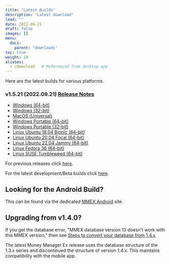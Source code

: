 ```yaml
---
title: "Latest Builds"
description: "Latest download"
lead: ""
date: 2022-09-21
draft: false
images: []
menu:
  docs:
    parent: "downloads"
toc: true
weight: 10
aliases:
  - /download   # Referenced from desktop app
---
```


Here are the latest builds for various platforms.

### v1.5.21 (2022.09.21) [Release Notes](https://github.com/moneymanagerex/moneymanagerex/releases/tag/v1.5.21)

- [Windows (64-bit)](https://github.com/moneymanagerex/moneymanagerex/releases/download/v1.5.21/mmex-1.5.21-win64.exe)
- [Windows (32-bit)](https://github.com/moneymanagerex/moneymanagerex/releases/download/v1.5.21/mmex-1.5.21-win32.exe)
- [MacOS (Universal)](https://github.com/moneymanagerex/moneymanagerex/releases/download/v1.5.21/mmex-1.5.21-Darwin.dmg)
- [Windows Portable (64-bit)](https://github.com/moneymanagerex/moneymanagerex/releases/download/v1.5.21/mmex-1.5.21-win64-portable.zip)
- [Windows Portable (32-bit)](https://github.com/moneymanagerex/moneymanagerex/releases/download/v1.5.21/mmex-1.5.21-win32-portable.zip)
- [Linux Ubuntu 18.04 Bionic (64-bit)](https://github.com/moneymanagerex/moneymanagerex/releases/download/v1.5.21/mmex_1.5.21-Ubuntu.18.04.bionic_amd64.deb)
- [Linux Ubuntu 20.04 Focal (64-bit)](https://github.com/moneymanagerex/moneymanagerex/releases/download/v1.5.21/mmex_1.5.21-Ubuntu.20.04.focal_amd64.deb)
- [Linux Ubuntu 22.04 Jammy (64-bit)](https://github.com/moneymanagerex/moneymanagerex/releases/download/v1.5.21/mmex_1.5.21-Ubuntu.22.04.jammy_amd64.deb)
- [Linux Fedora 36 (64-bit)](https://github.com/moneymanagerex/moneymanagerex/releases/download/v1.5.21/mmex-1.5.21-Fedora.36.ThirtySix.fc36.x86_64.rpm)
- [Linux SUSE Tumbleweed (64-bit)](https://github.com/moneymanagerex/moneymanagerex/releases/download/v1.5.21/mmex-1.5.21-openSUSE.Tumbleweed.x86_64.rpm)

For previous releases click [here](../older).

For the latest development/Beta builds click [here](../development).

## Looking for the Android Build?

This can be found via the dedicated [MMEX Android](https://android.moneymanagerex.org/) site.

## Upgrading from v1.4.0?

If you get the database error, "MMEX database version 13 doesn't work with this MMEX version," 
then see [Steps to convert your database from 1.4.x](https://github.com/moneymanagerex/moneymanagerex/issues/2353)

The latest Money Manager Ex release uses the database structure of the 1.3.x series and discontinued the structure of version 1.4.x. 
This maintains compatibility with the mobile app.


